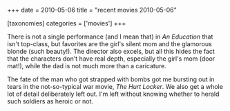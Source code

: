 +++
date = 2010-05-06
title = "recent movies 2010-05-06"

[taxonomies]
categories = ['movies']
+++

There is not a single performance (and I mean that) in *An Education*
that isn\'t top-class, but favorites are the girl\'s silent mom and the
glamorous blonde (such beauty!). The director also excels, but all this
hides the fact that the characters don\'t have real depth, especially
the girl\'s mom (door mat!), while the dad is not much more than a
caricature.

The fate of the man who got strapped with bombs got me bursting out in
tears in the not-so-typical war movie, *The Hurt Locker*. We also get a
whole lot of detail deliberately left out. I\'m left without knowing
whether to herald such soldiers as heroic or not.
